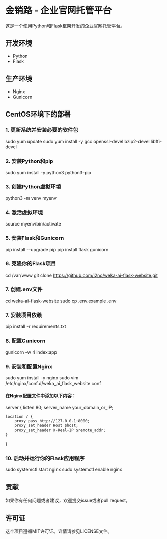 # 金销路 - 企业官网托管平台

这是一个使用Python和Flask框架开发的企业官网托管平台。

## 开发环境

- Python
- Flask

## 生产环境

- Nginx
- Gunicorn

## CentOS环境下的部署

### 1. 更新系统并安装必要的软件包
sudo yum update
sudo yum install -y gcc openssl-devel bzip2-devel libffi-devel

### 2. 安装Python和pip
sudo yum install -y python3 python3-pip

### 3. 创建Python虚拟环境
python3 -m venv myenv

### 4. 激活虚拟环境
source myenv/bin/activate

### 5. 安装Flask和Gunicorn
pip install --upgrade pip
pip install flask gunicorn

### 6. 克隆你的Flask项目
cd /var/www
git clone https://github.com/i2no/weka-ai-flask-website.git

### 7. 创建.env文件
cd weka-ai-flask-website
sudo cp .env.example .env

### 7. 安装项目依赖
pip install -r requirements.txt

### 8. 配置Gunicorn
gunicorn -w 4 index:app

### 9. 安装和配置Nginx
sudo yum install -y nginx
sudo vim /etc/nginx/conf.d/weka_ai_flask_website.conf

#### 在Nginx配置文件中添加以下内容：
server {
    listen 80;
    server_name your_domain_or_IP;

    location / {
        proxy_pass http://127.0.0.1:8000;
        proxy_set_header Host $host;
        proxy_set_header X-Real-IP $remote_addr;
    }
}

### 10. 启动并运行你的Flask应用程序
sudo systemctl start nginx
sudo systemctl enable nginx

## 贡献

如果你有任何问题或者建议，欢迎提交issue或者pull request。

## 许可证

这个项目遵循MIT许可证。详情请参见LICENSE文件。
